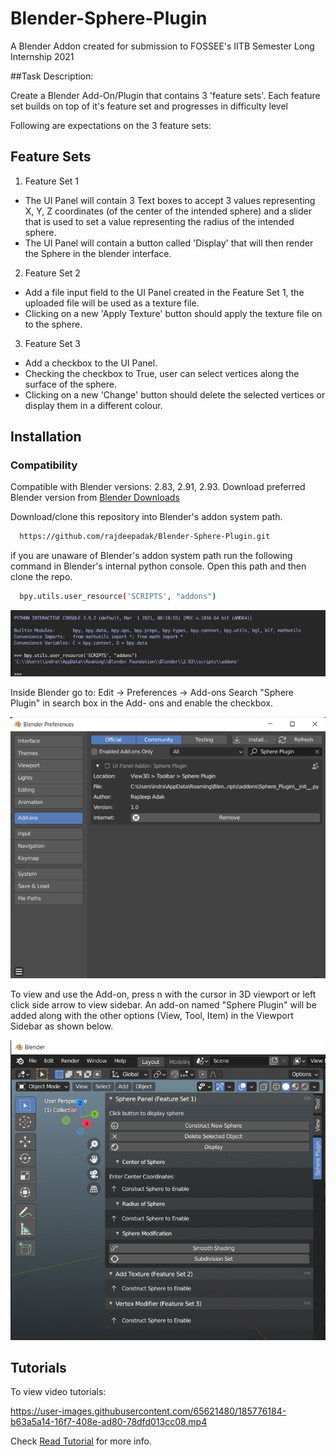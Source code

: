 
# Blender-Sphere-Plugin

A Blender Addon created for submission to FOSSEE's IITB Semester Long Internship 2021

##Task Description:

Create a Blender Add-On/Plugin that contains 3 'feature sets'. 
Each feature set builds on top of it's feature set and progresses 
in difficulty level

Following are expectations on the 3 feature sets:

## Feature Sets

1. Feature Set 1
-	The UI Panel will contain 3 Text boxes to accept 3 values 
    representing X, Y, Z coordinates (of the center of the intended 
    sphere) and a slider that is used to set a value representing 
    the radius of the intended sphere.
-   The UI Panel will contain a button called 'Display' that 
    will then render the Sphere in the blender interface.

2. Feature Set 2
-   Add a file input field to the UI Panel created in the 
    Feature Set 1, the uploaded file will be used as a texture file.
-   Clicking on a new 'Apply Texture' button should apply the 
    texture file on to the sphere.

3. Feature Set 3
-   Add a checkbox to the UI Panel.
-   Checking the checkbox to True, user can select vertices along
    the surface of the sphere.
-   Clicking on a new 'Change' button should delete the selected 
    vertices or display them in a different colour.
    
## Installation

### Compatibility
Compatible with Blender versions: 2.83, 2.91, 2.93. Download preferred Blender version from [Blender Downloads](https://download.blender.org/release/)

Download/clone this repository into Blender's addon system path.

```bash
  https://github.com/rajdeepadak/Blender-Sphere-Plugin.git
```

if you are unaware of Blender's addon system path run the following command
in Blender's internal python console. Open this path and then clone the repo.

```bash
  bpy.utils.user_resource('SCRIPTS', "addons")
```
![App Screenshot](https://github.com/rajdeepadak/Blender-Sphere-Plugin/blob/master/Images/addonpath.png)

Inside Blender go to:
Edit -> Preferences -> Add-ons 
Search "Sphere Plugin" in search box in the Add- ons and enable the checkbox.

![App Screenshot](https://github.com/rajdeepadak/Blender-Sphere-Plugin/blob/master/Images/addon_install.png)

To view and use the Add-on, press n with the cursor in 3D viewport or left click side arrow to view sidebar. 
An add-on named "Sphere Plugin" will be added along with the other options (View, Tool, Item) in the Viewport Sidebar as shown below.

![App Screenshot](https://github.com/rajdeepadak/Blender-Sphere-Plugin/blob/master/Images/addon.png)

## Tutorials

To view video tutorials: 

https://user-images.githubusercontent.com/65621480/185776184-b63a5a14-16f7-408e-ad80-78dfd013cc08.mp4

Check [Read Tutorial]() for more info.
